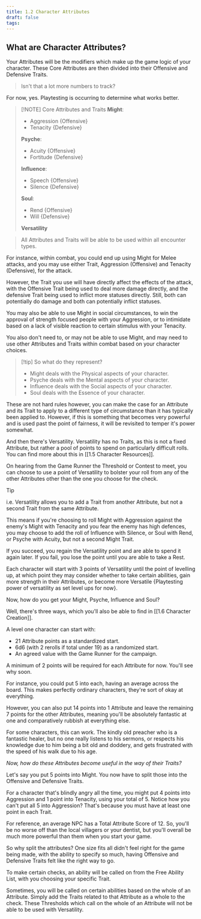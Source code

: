 ```yaml
---
title: 1.2 Character Attributes
draft: false
tags:
---
```

## What are Character Attributes?

Your Attributes will be the modifiers which make up the game logic of your character.
These Core Attributes are then divided into their Offensive and Defensive Traits.

>Isn't that a lot more numbers to track?

For now, yes. Playtesting is occurring to determine what works better.


> [!NOTE] Core Attributes and Traits
> **Might**:
> - Aggression {Offensive}
> - Tenacity {Defensive}
> 
> **Psyche**:
> - Acuity {Offensive}
> - Fortitude {Defensive}
> 
> **Influence**:
> - Speech {Offensive}
> - Silence {Defensive}
> 
> **Soul**:
> - Rend {Offensive}
> - Will {Defensive}
>   
> **Versatility**

>All Attributes and Traits will be able to be used within all encounter types.

For instance, within combat, you could end up using Might for Melee attacks, and you may use either Trait, Aggression (Offensive) and Tenacity (Defensive), for the attack.

However, the Trait you use will have directly affect the effects of the attack, with the Offensive Trait being used to deal more damage directly, and the defensive Trait being used to inflict more statuses directly. Still, both can potentially do damage and both can potentially inflict statuses.

You may also be able to use Might in social circumstances, to win the approval of strength focused people with your Aggression, or to intimidate based on a lack of visible reaction to certain stimulus with your Tenacity.

You also don't need to, or may not be able to use Might, and may need to use other Attributes and Traits within combat based on your character choices.

> [!tip] So what do they represent?
> 
> - Might deals with the Physical aspects of your character.
> - Psyche deals with the Mental aspects of your character.
> - Influence deals with the Social aspects of your character.
> - Soul deals with the Essence of your character.

These are not hard rules however, you can make the case for an Attribute and its Trait to apply to a different type of circumstance than it has typically been applied to. However, if this is something that becomes very powerful and is used past the point of fairness, it will be revisited to temper it's power somewhat.

And then there's Versatility. Versatility has no Traits, as this is not a fixed Attribute, but rather a pool of points to spend on particularly difficult rolls. You can find more about this in [[1.5 Character Resources]].

On hearing from the Game Runner the Threshold or Contest to meet, you can choose to use a point of Versatility to bolster your roll from any of the other Attributes other than the one you choose for the check. 

> [!tip] 
> i.e. Versatility allows you to add a Trait from another Attribute, but not a second Trait from the same Attribute.

This means if you're choosing to roll Might with Aggression against the enemy's Might with Tenacity and you fear the enemy has high defences, you may choose to add the roll of Influence with Silence, or Soul with Rend, or Psyche with Acuity, but not a second Might Trait.

If you succeed, you regain the Versatility point and are able to spend it again later. If you fail, you lose the point until you are able to take a Rest.

Each character will start with 3 points of Versatility until the point of levelling up, at which point they may consider whether to take certain abilities, gain more strength in their Attributes, or become more Versatile {Playtesting power of versatility as set level ups for now}.

Now, how do you get your Might, Psyche, Influence and Soul?

Well, there's three ways, which you'll also be able to find in [[1.6 Character Creation]].

A level one character can start with:
- 21 Attribute points as a standardized start.
- 6d6 (with 2 rerolls if total under 19) as a randomized start.
- An agreed value with the Game Runner for the campaign.

A minimum of 2 points will be required for each Attribute for now. You'll see why soon.

For instance, you could put 5 into each, having an average across the board. This makes perfectly ordinary characters, they're sort of okay at everything.

However, you can also put 14 points into 1 Attribute and leave the remaining 7 points for the other Attributes, meaning you'll be absolutely fantastic at one and comparatively rubbish at everything else. 

For some characters, this can work. The kindly old preacher who is a fantastic healer, but no one really listens to his sermons, or respects his knowledge due to him being a bit old and doddery, and gets frustrated with the speed of his walk due to his age.

_Now, how do these Attributes become useful in the way of their Traits?_ 

Let's say you put 5 points into Might. You now have to split those into the Offensive and Defensive Traits.

For a character that's blindly angry all the time, you might put 4 points into Aggression and 1 point into Tenacity, using your total of 5. Notice how you can't put all 5 into Aggression?
That's because you must have at least one point in each Trait. 

For reference, an average NPC has a Total Attribute Score of 12. So, you'll be no worse off than the local villagers or your dentist, but you'll overall be much more powerful than them when you start your game.

So why split the attributes? One size fits all didn't feel right for the game being made, with the ability to specify so much, having Offensive and Defensive Traits felt like the right way to go. 

To make certain checks, an ability will be called on from the Free Ability List, with you choosing your specific Trait. 

Sometimes, you will be called on certain abilities based on the whole of an Attribute. Simply add the Traits related to that Attribute as a whole to the check. These Thresholds which call on the whole of an Attribute will not be able to be used with Versatility.




